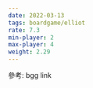 ```yaml
---
date: 2022-03-13
tags: boardgame/elliot
rate: 7.3
min-player: 2
max-player: 4
weight: 2.29
---
```


參考: bgg link